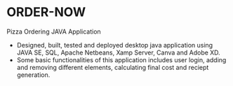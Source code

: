 # ORDER-NOW
Pizza Ordering JAVA Application 
- Designed, built, tested and deployed desktop  java application using JAVA SE, SQL, Apache Netbeans, Xamp Server, Canva and Adobe XD.
- Some basic functionalities of this application includes user login, adding and removing different elements, calculating final cost and reciept generation.
